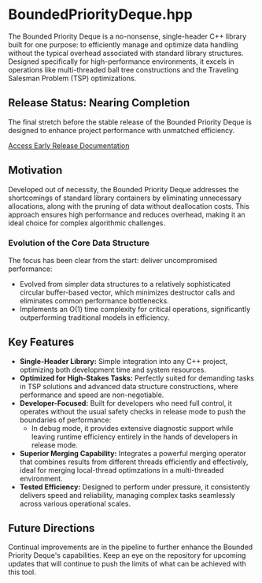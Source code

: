 # BoundedPriorityDeque.hpp

The Bounded Priority Deque is a no-nonsense, single-header C++ library built for one purpose: to efficiently manage and optimize data handling without the typical overhead associated with standard library structures. Designed specifically for high-performance environments, it excels in operations like multi-threaded ball tree constructions and the Traveling Salesman Problem (TSP) optimizations.

## Release Status: Nearing Completion

The final stretch before the stable release of the Bounded Priority Deque is designed to enhance project performance with unmatched efficiency.

[Access Early Release Documentation](https://bounded-priority-deque.cooperhlarson.com)

## Motivation

Developed out of necessity, the Bounded Priority Deque addresses the shortcomings of standard library containers by eliminating unnecessary allocations, along with the pruning of data without deallocation costs. This approach ensures high performance and reduces overhead, making it an ideal choice for complex algorithmic challenges.

### Evolution of the Core Data Structure

The focus has been clear from the start: deliver uncompromised performance:
- Evolved from simpler data structures to a relatively sophisticated circular buffer-based vector, which minimizes destructor calls and eliminates common performance bottlenecks.
- Implements an O(1) time complexity for critical operations, significantly outperforming traditional models in efficiency.

## Key Features

- **Single-Header Library:** Simple integration into any C++ project, optimizing both development time and system resources.
- **Optimized for High-Stakes Tasks:** Perfectly suited for demanding tasks in TSP solutions and advanced data structure constructions, where performance and speed are non-negotiable.
- **Developer-Focused:** Built for developers who need full control, it operates without the usual safety checks in release mode to push the boundaries of performance:
  - In debug mode, it provides extensive diagnostic support while leaving runtime efficiency entirely in the hands of developers in release mode.
- **Superior Merging Capability:** Integrates a powerful merging operator that combines results from different threads efficiently and effectively, ideal for merging local-thread optimzations in a multi-threaded environment.
- **Tested Efficiency:** Designed to perform under pressure, it consistently delivers speed and reliability, managing complex tasks seamlessly across various operational scales.

## Future Directions

Continual improvements are in the pipeline to further enhance the Bounded Priority Deque's capabilities. Keep an eye on the repository for upcoming updates that will continue to push the limits of what can be achieved with this tool.
